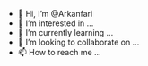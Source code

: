 - 👋 Hi, I’m @Arkanfari
- 👀 I’m interested in ...
- 🌱 I’m currently learning ...
- 💞️ I’m looking to collaborate on ...
- 📫 How to reach me ...

<!---
Arkanfari/Arkanfari is a ✨ special ✨ repository because its `README.md` (this file) appears on your GitHub profile.
You can click the Preview link to take a look at your changes.
--->
